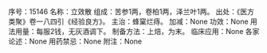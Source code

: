 序号：15146
名称：立效散
组成：苦参1两，卷柏1两，泽兰叶1两。
出处：《医方类聚》卷一八四引《经验良方》。
主治：蜂窠烂痔。
加减：None
功效：None
用法用量：每服2钱，无灰酒调下。
制备方法：上焙，为末。
临床应用：None
各家论述：None
用药禁忌：None
附注：None
